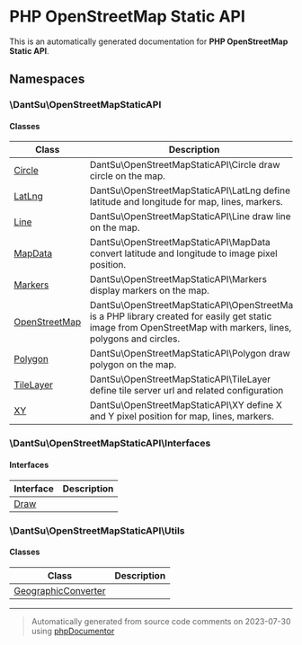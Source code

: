 
# PHP OpenStreetMap Static API

This is an automatically generated documentation for **PHP OpenStreetMap Static API**.


## Namespaces


### \DantSu\OpenStreetMapStaticAPI

#### Classes

| Class | Description |
|---    |---          |
| [Circle](./classes/DantSu/OpenStreetMapStaticAPI/Circle.md) | DantSu\OpenStreetMapStaticAPI\Circle draw circle on the map.|
| [LatLng](./classes/DantSu/OpenStreetMapStaticAPI/LatLng.md) | DantSu\OpenStreetMapStaticAPI\LatLng define latitude and longitude for map, lines, markers.|
| [Line](./classes/DantSu/OpenStreetMapStaticAPI/Line.md) | DantSu\OpenStreetMapStaticAPI\Line draw line on the map.|
| [MapData](./classes/DantSu/OpenStreetMapStaticAPI/MapData.md) | DantSu\OpenStreetMapStaticAPI\MapData convert latitude and longitude to image pixel position.|
| [Markers](./classes/DantSu/OpenStreetMapStaticAPI/Markers.md) | DantSu\OpenStreetMapStaticAPI\Markers display markers on the map.|
| [OpenStreetMap](./classes/DantSu/OpenStreetMapStaticAPI/OpenStreetMap.md) | DantSu\OpenStreetMapStaticAPI\OpenStreetMap is a PHP library created for easily get static image from OpenStreetMap with markers, lines, polygons and circles.|
| [Polygon](./classes/DantSu/OpenStreetMapStaticAPI/Polygon.md) | DantSu\OpenStreetMapStaticAPI\Polygon draw polygon on the map.|
| [TileLayer](./classes/DantSu/OpenStreetMapStaticAPI/TileLayer.md) | DantSu\OpenStreetMapStaticAPI\TileLayer define tile server url and related configuration|
| [XY](./classes/DantSu/OpenStreetMapStaticAPI/XY.md) | DantSu\OpenStreetMapStaticAPI\XY define X and Y pixel position for map, lines, markers.|




### \DantSu\OpenStreetMapStaticAPI\Interfaces




#### Interfaces

| Interface | Description |
|---    |---          |
| [Draw](./classes/DantSu/OpenStreetMapStaticAPI/Interfaces/Draw.md) | |



### \DantSu\OpenStreetMapStaticAPI\Utils

#### Classes

| Class | Description |
|---    |---          |
| [GeographicConverter](./classes/DantSu/OpenStreetMapStaticAPI/Utils/GeographicConverter.md) | |




---
> Automatically generated from source code comments on 2023-07-30 using [phpDocumentor](http://www.phpdoc.org/)

